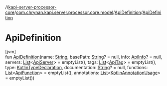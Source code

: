 //[kapi-server-processor-core](../../../index.md)/[com.chrynan.kapi.server.processor.core.model](../index.md)/[ApiDefinition](index.md)/[ApiDefinition](-api-definition.md)

# ApiDefinition

[jvm]\
fun [ApiDefinition](-api-definition.md)(name: [String](https://kotlinlang.org/api/latest/jvm/stdlib/kotlin/-string/index.html), basePath: [String](https://kotlinlang.org/api/latest/jvm/stdlib/kotlin/-string/index.html)? = null, info: [ApiInfo](../-api-info/index.md)? = null, servers: [List](https://kotlinlang.org/api/latest/jvm/stdlib/kotlin.collections/-list/index.html)&lt;[ApiServer](../-api-server/index.md)&gt; = emptyList(), tags: [List](https://kotlinlang.org/api/latest/jvm/stdlib/kotlin.collections/-list/index.html)&lt;[ApiTag](../-api-tag/index.md)&gt; = emptyList(), type: [KotlinTypeDeclaration](../-kotlin-type-declaration/index.md), documentation: [String](https://kotlinlang.org/api/latest/jvm/stdlib/kotlin/-string/index.html)? = null, functions: [List](https://kotlinlang.org/api/latest/jvm/stdlib/kotlin.collections/-list/index.html)&lt;[ApiFunction](../-api-function/index.md)&gt; = emptyList(), annotations: [List](https://kotlinlang.org/api/latest/jvm/stdlib/kotlin.collections/-list/index.html)&lt;[KotlinAnnotationUsage](../-kotlin-annotation-usage/index.md)&gt; = emptyList())

